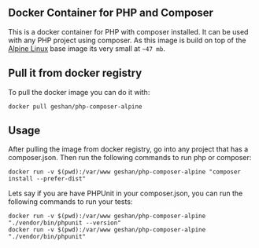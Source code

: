 ## Docker Container for PHP and Composer

This is a docker container for PHP with composer installed. It can be used with
any PHP project using composer. As this image is build on top of the
[Alpine Linux]() base image its very small at `~47 mb`.

## Pull it from docker registry

To pull the docker image you can do it with:

```
docker pull geshan/php-composer-alpine
```

## Usage

After pulling the image from docker registry, go into any project that has a composer.json.
Then run the following commands to run php or composer:

```
docker run -v $(pwd):/var/www geshan/php-composer-alpine "composer install --prefer-dist"
```
Lets say if you are have PHPUnit in your composer.json, you can run the following commands
to run your tests:

```
docker run -v $(pwd):/var/www geshan/php-composer-alpine "./vendor/bin/phpunit --version"
docker run -v $(pwd):/var/www geshan/php-composer-alpine "./vendor/bin/phpunit"
```
